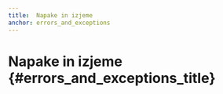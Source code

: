 ```yaml
---
title:  Napake in izjeme
anchor: errors_and_exceptions
---
```


# Napake in izjeme {#errors_and_exceptions_title}

